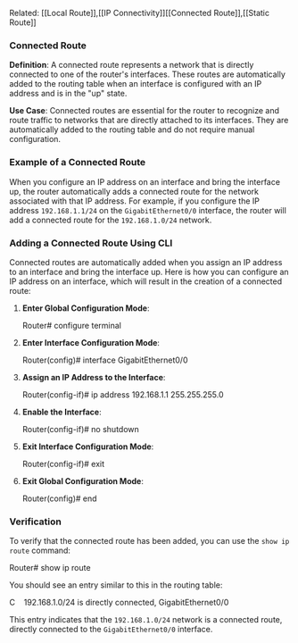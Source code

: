 Related: [[Local Route]],[[IP Connectivity]][[Connected Route]],[[Static Route]]

### Connected Route

**Definition**: A connected route represents a network that is directly connected to one of the router's interfaces. These routes are automatically added to the routing table when an interface is configured with an IP address and is in the "up" state.

**Use Case**: Connected routes are essential for the router to recognize and route traffic to networks that are directly attached to its interfaces. They are automatically added to the routing table and do not require manual configuration.

### Example of a Connected Route

When you configure an IP address on an interface and bring the interface up, the router automatically adds a connected route for the network associated with that IP address. For example, if you configure the IP address `192.168.1.1/24` on the `GigabitEthernet0/0` interface, the router will add a connected route for the `192.168.1.0/24` network.

### Adding a Connected Route Using CLI

Connected routes are automatically added when you assign an IP address to an interface and bring the interface up. Here is how you can configure an IP address on an interface, which will result in the creation of a connected route:

1. **Enter Global Configuration Mode**:
    
    Router# configure terminal
    
2. **Enter Interface Configuration Mode**:
    
    Router(config)# interface GigabitEthernet0/0
    
3. **Assign an IP Address to the Interface**:
    
    Router(config-if)# ip address 192.168.1.1 255.255.255.0
    
4. **Enable the Interface**:
    
    Router(config-if)# no shutdown
    
5. **Exit Interface Configuration Mode**:
    
    Router(config-if)# exit
    
6. **Exit Global Configuration Mode**:
    
    Router(config)# end
    

### Verification

To verify that the connected route has been added, you can use the `show ip route` command:

Router# show ip route

You should see an entry similar to this in the routing table:

C    192.168.1.0/24 is directly connected, GigabitEthernet0/0

This entry indicates that the `192.168.1.0/24` network is a connected route, directly connected to the `GigabitEthernet0/0` interface.